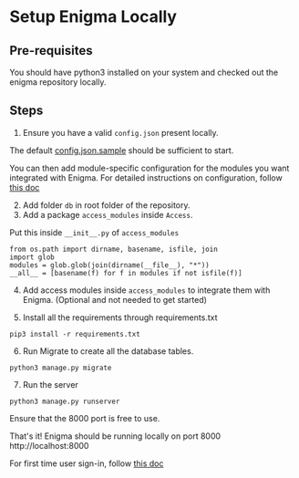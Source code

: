 # Setup Enigma Locally

## Pre-requisites
You should have python3 installed on your system and checked out the enigma repository locally.


## Steps
1. Ensure you have a valid `config.json` present locally.

The default [config.json.sample](https://github.com/browserstack/enigma-public-central/blob/main/config.json.sample) should be sufficient to start.

You can then add module-specific configuration for the modules you want integrated with Enigma.
For detailed instructions on configuration, follow [this doc](/docs/Configuration%20Guide.md)

2. Add folder `db` in root folder of the repository.
3. Add a package `access_modules` inside `Access`.

Put this inside `__init__.py` of `access_modules`
```
from os.path import dirname, basename, isfile, join
import glob
modules = glob.glob(join(dirname(__file__), "*"))
__all__ = [basename(f) for f in modules if not isfile(f)]
```

4. Add access modules inside `access_modules` to integrate them with Enigma. (Optional and not needed to get started)


5. Install all the requirements through requirements.txt
```
pip3 install -r requirements.txt
```
6. Run Migrate to create all the database tables.
```
python3 manage.py migrate
```
7. Run the server
```
python3 manage.py runserver
```

Ensure that the 8000 port is free to use.

That's it! Enigma should be running locally on port 8000 http://localhost:8000

For first time user sign-in, follow [this doc](/docs/%E2%80%9CHow-to%E2%80%9D%20guides/User%20Guides/First%20User%20Setup.md)
